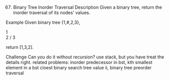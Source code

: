 67. Binary Tree Inorder Traversal
Description
Given a binary tree, return the inorder traversal of its nodes' values.

Example
Given binary tree {1,#,2,3},

   1
    \
     2
    /
   3

return [1,3,2].

Challenge
Can you do it without recursion?
use stack, but you have treat the details right. 
related problems:
inorder predecessor in bst, kth smallest element in a bst
cloest binary search tree value ii, binary tree preorder traversal
